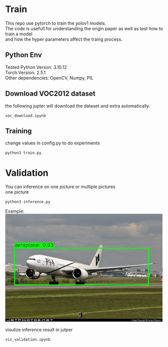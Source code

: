 # Train
This repo use pytorch to train the yolov1 models.  
The code is usefull for understanding the origin paper as well as test how to train a model    
and how the hyper parameters affect the traing process.  

## Python Env
Tested Python Verson: 3.10.12  
Torch Version: 2.5.1     
Other dependencies: OpenCV, Numpy, PIL  

## Download VOC2012 dataset
the following jupter will download the dataset and extra automatically.  

```
voc_download.ipynb
```

## Training
change values in config.py to do experiments
```
python3 train.py
```
# Validation
You can inference on one picture or multiple pictures    
one picture    
```
python3 inference.py
```
Example:    
![Airplane](https://github.com/flj512/yolov1/blob/master/output.jpg)

visulize inference result in jutper
```
vis_validation.ipynb
```
